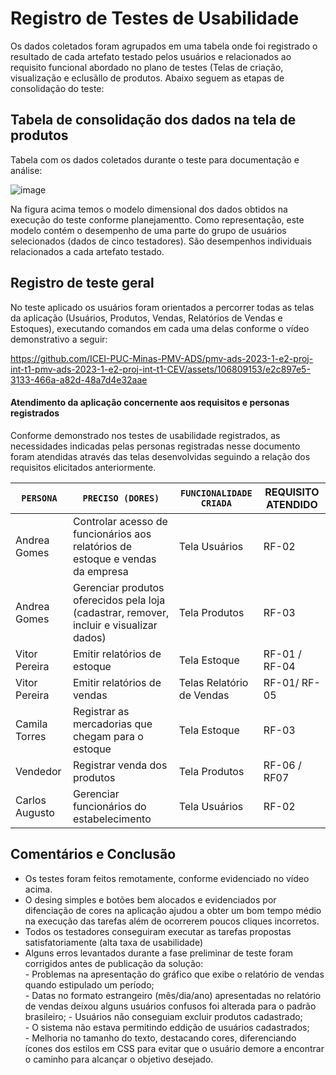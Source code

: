 # Registro de Testes de Usabilidade

Os dados coletados foram agrupados em uma tabela onde foi registrado o resultado de cada artefato testado pelos usuários e relacionados ao requisito funcional abordado no plano de testes (Telas de criação, visualização e eclusãllo de produtos. Abaixo seguem as etapas de consolidação do teste:

## Tabela de consolidação dos dados na tela de produtos
 Tabela com os dados coletados durante o teste para documentação e análise: 

![image](https://github.com/ICEI-PUC-Minas-PMV-ADS/pmv-ads-2023-1-e2-proj-int-t1-pmv-ads-2023-1-e2-proj-int-t1-CEV/assets/106809153/c761e511-615b-4222-a945-06e2550f981b)


Na figura acima temos o modelo dimensional dos dados obtidos na execução do teste conforme planejamentto. Como representação, este modelo contém o desempenho de uma parte do grupo de usuários selecionados (dados de cinco testadores). São desempenhos individuais relacionados a cada artefato testado.

## Registro de teste geral

No teste aplicado os usuários foram orientados a percorrer todas as telas da aplicação (Usuários, Produtos, Vendas, Relatórios de Vendas e Estoques), executando comandos em cada uma delas conforme o vídeo demonstrativo a seguir:

https://github.com/ICEI-PUC-Minas-PMV-ADS/pmv-ads-2023-1-e2-proj-int-t1-pmv-ads-2023-1-e2-proj-int-t1-CEV/assets/106809153/e2c897e5-3133-466a-a82d-48a7d4e32aae


#### Atendimento da aplicação concernente aos requisitos e personas registrados

Conforme demonstrado nos testes de usabilidade registrados, as necessidades indicadas pelas personas registradas nesse documento foram atendidas através das telas desenvolvidas seguindo a relação dos requisitos elicitados anteriormente.

|`PERSONA`| `PRECISO (DORES)` |`FUNCIONALIDADE CRIADA` | REQUISITO ATENDIDO |
|--------------------|------------------------------------|----------------------------------------|-------------|
|Andrea Gomes|Controlar acesso de funcionários aos relatórios de estoque e vendas da empresa|Tela Usuários|RF-02 |
|Andrea Gomes|Gerenciar produtos oferecidos pela loja (cadastrar, remover, incluir e visualizar dados)|Tela Produtos |RF-03 |
|Vitor Pereira|Emitir relatórios de estoque|Tela Estoque|RF-01 / RF-04 |
|Vitor Pereira|Emitir relatórios de vendas|Telas Relatório de Vendas|RF-01/ RF-05 |
|Camila Torres |Registrar as mercadorias que chegam para o estoque|Tela Estoque|RF-03 |
|Vendedor|Registrar venda dos produtos|Tela Produtos |RF-06 / RF07 |
|Carlos Augusto|Gerenciar funcionários do estabelecimento|Tela Usuários |RF-02 |


## Comentários e Conclusão

- Os testes foram feitos remotamente, conforme evidenciado no vídeo acima.
- O desing simples e botões bem alocados e evidenciados por difenciação de cores na aplicação ajudou a obter um bom tempo médio na execução das tarefas além de ocorrerem poucos cliques incorretos.
- Todos os testadores conseguiram executar as tarefas propostas satisfatoriamente (alta taxa de usabilidade)                                                                                   
- Alguns erros levantados durante a fase preliminar de teste foram corrigidos antes de publicação da solução:                                                                                 
           - Problemas na apresentação do gráfico que exibe o relatório de vendas quando estipulado um período;                                                                               
           - Datas no formato estrangeiro (mês/dia/ano) apresentadas no relatório de vendas deixou alguns usuários confusos foi alterada para o padrão brasileiro;                                        - Usuários não conseguiam excluir produtos cadastrado;                                                                                                                             
           - O sistema não estava permitindo eddição de usuários cadastrados;                                                                                                                 
           - Melhoria no tamanho do texto, destacando cores, diferenciando ícones dos estilos em CSS para evitar que o usuário demore a encontrar o caminho para alcançar o objetivo desejado.
